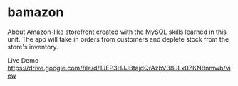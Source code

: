 # bamazon

About
Amazon-like storefront created with the MySQL skills learned in this unit. The app will take in orders from customers and deplete stock from the store's inventory.

Live Demo
https://drive.google.com/file/d/1JEP3HJJBtajdQrAzbV38uLx0ZKN8nmwb/view
